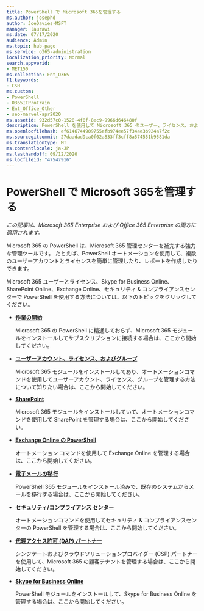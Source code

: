 ```yaml
---
title: PowerShell で Microsoft 365を管理する
ms.author: josephd
author: JoeDavies-MSFT
manager: laurawi
ms.date: 07/17/2020
audience: Admin
ms.topic: hub-page
ms.service: o365-administration
localization_priority: Normal
search.appverid:
- MET150
ms.collection: Ent_O365
f1.keywords:
- CSH
ms.custom:
- PowerShell
- O365ITProTrain
- Ent_Office_Other
- seo-marvel-apr2020
ms.assetid: 932d57c0-1520-4f0f-8ec9-9966d646480f
description: PowerShell を使用して Microsoft 365 のユーザー、ライセンス、および365アプリを管理する方法について説明します。
ms.openlocfilehash: ef6146744909755efb974ee57f34ae3b924a7f2c
ms.sourcegitcommit: 27daadad9ca0f02a833ff3cff8a574551b9581da
ms.translationtype: MT
ms.contentlocale: ja-JP
ms.lasthandoff: 09/12/2020
ms.locfileid: "47547916"
---
```

# <a name="manage-microsoft-365-with-powershell"></a>PowerShell で Microsoft 365を管理する

*この記事は、Microsoft 365 Enterprise および Office 365 Enterprise の両方に適用されます。*

Microsoft 365 の PowerShell は、Microsoft 365 管理センターを補完する強力な管理ツールです。 たとえば、PowerShell オートメーションを使用して、複数のユーザーアカウントとライセンスを簡単に管理したり、レポートを作成したりできます。

Microsoft 365 ユーザーとライセンス、Skype for Business Online、SharePoint Online、Exchange Online、セキュリティ & コンプライアンスセンターで PowerShell を使用する方法については、以下のトピックをクリックしてください。
  
- [**作業の開始**](getting-started-with-microsoft-365-powershell.md)

    Microsoft 365 の PowerShell に精通しておらず、Microsoft 365 モジュールをインストールしてサブスクリプションに接続する場合は、ここから開始してください。

- [**ユーザーアカウント、ライセンス、およびグループ**](manage-user-accounts-and-licenses-with-microsoft-365-powershell.md)

    Microsoft 365 モジュールをインストールしてあり、オートメーションコマンドを使用してユーザーアカウント、ライセンス、グループを管理する方法について知りたい場合は、ここから開始してください。

- [**SharePoint**](manage-sharepoint-online-with-microsoft-365-powershell.md)

    Microsoft 365 モジュールをインストールしていて、オートメーションコマンドを使用して SharePoint を管理する場合は、ここから開始してください。

- [**Exchange Online の PowerShell**](https://docs.microsoft.com/powershell/exchange/exchange-online-powershell)

    オートメーション コマンドを使用して Exchange Online を管理する場合は、ここから開始してください。

- [**電子メールの移行**](use-powershell-for-email-migration-to-microsoft-365.md)

    PowerShell 365 モジュールをインストール済みで、既存のシステムからメールを移行する場合は、ここから開始してください。

- [**セキュリティ/コンプライアンス センター**](https://docs.microsoft.com/powershell/exchange/scc-powershell)

    オートメーションコマンドを使用してセキュリティ & コンプライアンスセンターの PowerShell を管理する場合は、ここから開始してください。

- [**代理アクセス許可 (DAP) パートナー**](manage-microsoft-365-with-windows-powershell-for-delegated-access-permissions-dap-p.md)

    シンジケートおよびクラウドソリューションプロバイダー (CSP) パートナーを使用して、Microsoft 365 の顧客テナントを管理する場合は、ここから開始してください。

- [**Skype for Business Online**](manage-skype-for-business-online-with-microsoft-365-powershell.md)

    PowerShell モジュールをインストールして、Skype for Business Online を管理する場合は、ここから開始してください。
